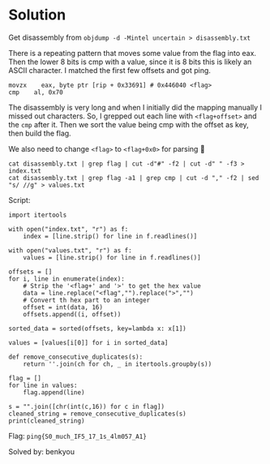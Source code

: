 # Solution
Get disassembly from `objdump -d -Mintel uncertain > disassembly.txt`

There is a repeating pattern that moves some value from the flag into eax. Then the lower 8 bits is cmp with a value, since it is 8 bits this is likely an ASCII character. I matched the first few offsets and got ping.
```
movzx    eax, byte ptr [rip + 0x33691] # 0x446040 <flag>
cmp    al, 0x70
```

The disassembly is very long and when I initially did the mapping manually I missed out characters. So, I grepped out each line with `<flag+offset>` and the `cmp` after it. Then we sort the value being cmp with the offset as key, then build the flag.

We also need to change `<flag>` to `<flag+0x0>` for parsing 🙂
```
cat disassembly.txt | grep flag | cut -d"#" -f2 | cut -d" " -f3 > index.txt
cat disassembly.txt | grep flag -a1 | grep cmp | cut -d "," -f2 | sed "s/ //g" > values.txt
```

Script:
```
import itertools

with open("index.txt", "r") as f:
    index = [line.strip() for line in f.readlines()]

with open("values.txt", "r") as f:
    values = [line.strip() for line in f.readlines()]

offsets = []
for i, line in enumerate(index):
    # Strip the '<flag+' and '>' to get the hex value
    data = line.replace("<flag","").replace(">","")
    # Convert th hex part to an integer
    offset = int(data, 16)
    offsets.append((i, offset))

sorted_data = sorted(offsets, key=lambda x: x[1])

values = [values[i[0]] for i in sorted_data]

def remove_consecutive_duplicates(s):
    return ''.join(ch for ch, _ in itertools.groupby(s))

flag = []
for line in values:
    flag.append(line)

s = "".join([chr(int(c,16)) for c in flag])
cleaned_string = remove_consecutive_duplicates(s)
print(cleaned_string)
```

Flag: `ping{S0_much_IF5_17_1s_4lm057_A1}`

Solved by: benkyou
